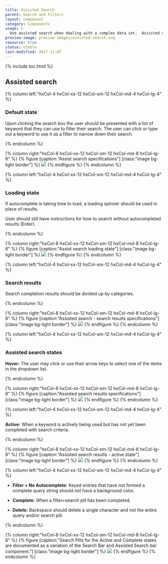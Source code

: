 ```yaml
---
title: Assisted Search
parent: Search and Filters
layout: component
category: Components
usage: >
  Use assisted search when dealing with a complex data set.  Assisted search provides users the ability to see available facets or filters within the search field, allowing for custom construction of search criteria before execution. 
preview-image: preview-images/assisted-search.svg
resource: true
status: stable
last-modified: 2017-11-07
---
```


{% include toc.html %}

## Assisted search

<div class="hxRow">

{% column left:"hxCol-4 hxCol-xs-12 hxCol-sm-12 hxCol-md-4 hxCol-lg-4" %}

### Default state

Upon clicking the search box the user should be presented with a list of keyword that they can use to filter their search. The user can click or type out a keyword to use it as a filter to narrow down their search.


{% endcolumn %}

{% column right:"hxCol-8 hxCol-xs-12 hxCol-sm-12 hxCol-md-8 hxCol-lg-8" %}
{% figure [caption:"Assist search specifications"] [class:"image bg-light border"] %}
![]({{site.url}}/assets/images/components/search-and-filters/search-assisted/search-assisted-default.svg)
{% endfigure %}
{% endcolumn %}

</div>

<div class="hxRow">

{% column left:"hxCol-4 hxCol-xs-12 hxCol-sm-12 hxCol-md-4 hxCol-lg-4" %}

### Loading state

If autocomplete is taking time to load, a loading spinner should be used in place of results.

User should still have instructions for how to search without autocompleted results (Enter).


{% endcolumn %}

{% column right:"hxCol-8 hxCol-xs-12 hxCol-sm-12 hxCol-md-8 hxCol-lg-8" %}
{% figure [caption:"Assist search loading state"] [class:"image bg-light border"] %}
![]({{site.url}}/assets/images/components/search-and-filters/search-assisted/search-assisted-loading.svg)
{% endfigure %}
{% endcolumn %}

</div>

<div class="hxRow">

{% column left:"hxCol-4 hxCol-xs-12 hxCol-sm-12 hxCol-md-4 hxCol-lg-4" %}

### Search results

Search completion results should be divided up by categories.

{% endcolumn %}

{% column right:"hxCol-8 hxCol-xs-12 hxCol-sm-12 hxCol-md-8 hxCol-lg-8" %}
{% figure [caption:"Assisted search - search results specifications"] [class:"image bg-light border"] %}
![]({{site.url}}/assets/images/components/search-and-filters/search-assisted/search-assisted-results.svg)
{% endfigure %}
{% endcolumn %}

</div>

<div class="hxRow">

{% column left:"hxCol-4 hxCol-xs-12 hxCol-sm-12 hxCol-md-4 hxCol-lg-4" %}

### Assisted search states

**Hover:** The user may click or use their arrow keys to select one of the items in the dropdown list.

{% endcolumn %}

{% column right:"hxCol-8 hxCol-xs-12 hxCol-sm-12 hxCol-md-8 hxCol-lg-8" %}
{% figure [caption:"Assisted search results specifications"] [class:"image bg-light border"] %}
![]({{site.url}}/assets/images/components/search-and-filters/search-bar/search-assisted-states-1.svg)
{% endfigure %}
{% endcolumn %}

{% column left:"hxCol-4 hxCol-xs-12 hxCol-sm-12 hxCol-md-4 hxCol-lg-4" %}

**Active:** When a keyword is actively being used but has not yet been completed with search criteria.

{% endcolumn %}

{% column right:"hxCol-8 hxCol-xs-12 hxCol-sm-12 hxCol-md-8 hxCol-lg-8" %}
{% figure [caption:"Assisted search results - active state"] [class:"image bg-light border"] %}
![]({{site.url}}/assets/images/components/search-and-filters/search-bar/search-assisted-states-2.svg)
{% endfigure %}
{% endcolumn %}

{% column left:"hxCol-4 hxCol-xs-12 hxCol-sm-12 hxCol-md-4 hxCol-lg-4" %}

- **Filter + No Autocomplete:** Keyed entries that have not formed a complete query string should not have a background color.

- **Complete:** When a filter+search pill has been completed. 

- **Delete:** Backspace should delete a single character and not the entire query and/or search pill.

{% endcolumn %}

{% column right:"hxCol-8 hxCol-xs-12 hxCol-sm-12 hxCol-md-8 hxCol-lg-8" %}
{% figure [caption:"Search Pills for the Active and Complete states are documented as a variation of the Search Bar and Assisted Search bar component."] [class:"image bg-light border"] %}
![]({{site.url}}/assets/images/components/search-and-filters/search-bar/search-assisted-states-3.svg)
{% endfigure %}
{% endcolumn %}

</div>
